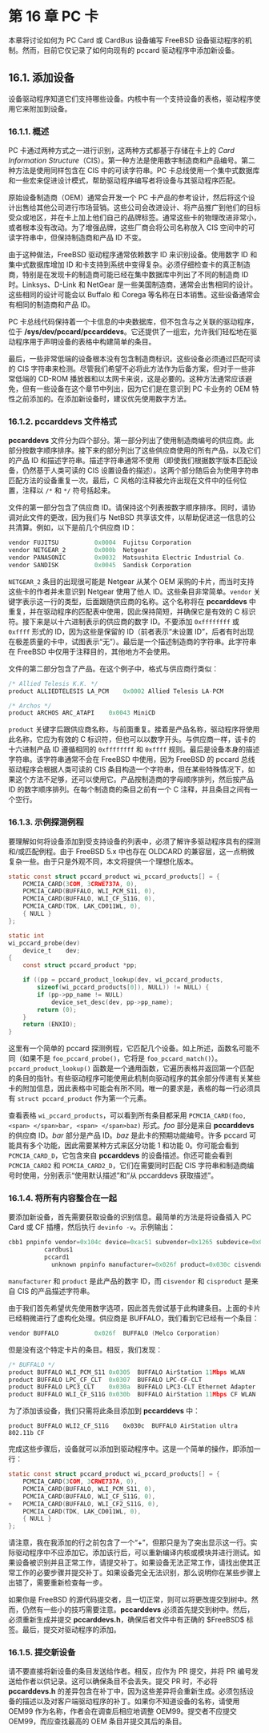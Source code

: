 # 第 16 章 PC 卡

本章将讨论如何为 PC Card 或 CardBus 设备编写 FreeBSD 设备驱动程序的机制。然而，目前它仅记录了如何向现有的 pccard 驱动程序中添加新设备。

## 16.1. 添加设备

设备驱动程序知道它们支持哪些设备。内核中有一个支持设备的表格，驱动程序使用它来附加到设备。

### 16.1.1. 概述

PC 卡通过两种方式之一进行识别，这两种方式都基于存储在卡上的 *Card Information Structure*（CIS）。第一种方法是使用数字制造商和产品编号。第二种方法是使用同样包含在 CIS 中的可读字符串。PC 卡总线使用一个集中式数据库和一些宏来促进设计模式，帮助驱动程序编写者将设备与其驱动程序匹配。

原始设备制造商（OEM）通常会开发一个 PC 卡产品的参考设计，然后将这个设计出售给其他公司进行市场营销。这些公司会改进设计、将产品推广到他们的目标受众或地区，并在卡上加上他们自己的品牌标签。通常这些卡的物理改进非常小，或者根本没有改动。为了增强品牌，这些厂商会将公司名称放入 CIS 空间中的可读字符串中，但保持制造商和产品 ID 不变。

由于这种做法，FreeBSD 驱动程序通常依赖数字 ID 来识别设备。使用数字 ID 和集中式数据库增加 ID 和卡支持到系统中变得复杂。必须仔细检查卡的真正制造商，特别是在发现卡的制造商可能已经在集中数据库中列出了不同的制造商 ID 时。Linksys、D-Link 和 NetGear 是一些美国制造商，通常会出售相同的设计。这些相同的设计可能会以 Buffalo 和 Corega 等名称在日本销售。这些设备通常会有相同的制造商和产品 ID。

PC 卡总线代码保持着一个卡信息的中央数据库，但不包含与之关联的驱动程序，位于 **/sys/dev/pccard/pccarddevs**。它还提供了一组宏，允许我们轻松地在驱动程序用于声明设备的表格中构建简单的条目。

最后，一些非常低端的设备根本没有包含制造商标识。这些设备必须通过匹配可读的 CIS 字符串来检测。尽管我们希望不必将此方法作为后备方案，但对于一些非常低端的 CD-ROM 播放器和以太网卡来说，这是必要的。这种方法通常应该避免，但有一些设备在这个章节中列出，因为它们是在意识到 PC 卡业务的 OEM 特性之前添加的。在添加新设备时，建议优先使用数字方法。

### 16.1.2. **pccarddevs** 文件格式

**pccarddevs** 文件分为四个部分。第一部分列出了使用制造商编号的供应商。此部分按数字顺序排序。接下来的部分列出了这些供应商使用的所有产品，以及它们的产品 ID 和描述字符串。描述字符串通常不使用（即使我们根据数字版本匹配设备，仍然基于人类可读的 CIS 设置设备的描述）。这两个部分随后会为使用字符串匹配方法的设备重复一次。最后，C 风格的注释被允许出现在文件中的任何位置，注释以 `/*` 和 `*/` 符号括起来。

文件的第一部分包含了供应商 ID。请保持这个列表按数字顺序排序。同时，请协调对此文件的更改，因为我们与 NetBSD 共享该文件，以帮助促进这一信息的公共清算。例如，以下是前几个供应商 ID：

```c
vendor FUJITSU			0x0004  Fujitsu Corporation
vendor NETGEAR_2		0x000b  Netgear
vendor PANASONIC		0x0032	Matsushita Electric Industrial Co.
vendor SANDISK			0x0045	Sandisk Corporation
```

`NETGEAR_2` 条目的出现很可能是 Netgear 从某个 OEM 采购的卡片，而当时支持这些卡的作者并未意识到 Netgear 使用了他人 ID。这些条目非常简单。`vendor` 关键字表示这一行的类型，后面跟随供应商的名称。这个名称将在 **pccarddevs** 中重复，并在驱动程序的匹配表中使用，因此保持简短，并确保它是有效的 C 标识符。接下来是以十六进制表示的供应商的数字 ID。不要添加 `0xffffffff` 或 `0xffff` 形式的 ID，因为这些是保留的 ID（前者表示“未设置 ID”，后者有时出现在极差质量的卡中，试图表示“无”）。最后是一个描述制造商的字符串。此字符串在 FreeBSD 中仅用于注释目的，其他地方不会使用。

文件的第二部分包含了产品。在这个例子中，格式与供应商行类似：

```c
/* Allied Telesis K.K. */
product ALLIEDTELESIS LA_PCM	0x0002 Allied Telesis LA-PCM

/* Archos */
product	ARCHOS ARC_ATAPI	0x0043 MiniCD
```

`product` 关键字后跟供应商名称，与前面重复。接着是产品名称，驱动程序将使用此名称，它应为有效的 C 标识符，但也可以以数字开头。与供应商一样，该卡的十六进制产品 ID 遵循相同的 `0xffffffff` 和 `0xffff` 规则。最后是设备本身的描述字符串。该字符串通常不会在 FreeBSD 中使用，因为 FreeBSD 的 pccard 总线驱动程序会根据人类可读的 CIS 条目构造一个字符串，但在某些特殊情况下，如果这个方法不足够，还可以使用它。产品按制造商的字母顺序排列，然后按产品 ID 的数字顺序排列。在每个制造商的条目之前有一个 C 注释，并且条目之间有一个空行。

### 16.1.3. 示例探测例程

要理解如何将设备添加到受支持设备的列表中，必须了解许多驱动程序具有的探测和/或匹配例程。由于 FreeBSD 5.x 中也存在 OLDCARD 的兼容层，这一点稍微复杂一些。由于只是外观不同，本文将提供一个理想化版本。

```c
static const struct pccard_product wi_pccard_products[] = {
	PCMCIA_CARD(3COM, 3CRWE737A, 0),
	PCMCIA_CARD(BUFFALO, WLI_PCM_S11, 0),
	PCMCIA_CARD(BUFFALO, WLI_CF_S11G, 0),
	PCMCIA_CARD(TDK, LAK_CD011WL, 0),
	{ NULL }
};

static int
wi_pccard_probe(dev)
	device_t	dev;
{
	const struct pccard_product *pp;

	if ((pp = pccard_product_lookup(dev, wi_pccard_products,
	    sizeof(wi_pccard_products[0]), NULL)) != NULL) {
		if (pp->pp_name != NULL)
			device_set_desc(dev, pp->pp_name);
		return (0);
	}
	return (ENXIO);
}
```

这里有一个简单的 pccard 探测例程，它匹配几个设备。如上所述，函数名可能不同（如果不是 `foo_pccard_probe()`，它将是 `foo_pccard_match()`）。`pccard_product_lookup()` 函数是一个通用函数，它遍历表格并返回第一个匹配的条目的指针。有些驱动程序可能使用此机制向驱动程序的其余部分传递有关某些卡的附加信息，因此表格中可能会有所不同。唯一的要求是，表格的每一行必须具有 `struct pccard_product` 作为第一个元素。

查看表格 `wi_pccard_products`，可以看到所有条目都采用 `PCMCIA_CARD(foo, <span> </span>bar, <span> </span>baz)` 形式。*foo* 部分是来自 **pccarddevs** 的供应商 ID。*bar* 部分是产品 ID。*baz* 是此卡的预期功能编号。许多 pccard 可能具有多个功能，因此需要某种方式来区分功能 1 和功能 0。你可能会看到 `PCMCIA_CARD_D`，它包含来自 **pccarddevs** 的设备描述。你还可能会看到 `PCMCIA_CARD2` 和 `PCMCIA_CARD2_D`，它们在需要同时匹配 CIS 字符串和制造商编号时使用，分别表示“使用默认描述”和“从 pccarddevs 获取描述”。

### 16.1.4. 将所有内容整合在一起

要添加新设备，首先需要获取设备的识别信息。最简单的方法是将设备插入 PC Card 或 CF 插槽，然后执行 `devinfo -v`。示例输出：

```c
cbb1 pnpinfo vendor=0x104c device=0xac51 subvendor=0x1265 subdevice=0x0300 class=0x060700 at slot=10 function=1
          cardbus1
          pccard1
            unknown pnpinfo manufacturer=0x026f product=0x030c cisvendor="BUFFALO" cisproduct="WLI2-CF-S11" function_type=6 at function=0
```

`manufacturer` 和 `product` 是此产品的数字 ID，而 `cisvendor` 和 `cisproduct` 是来自 CIS 的产品描述字符串。

由于我们首先希望优先使用数字选项，因此首先尝试基于此构建条目。上面的卡片已经稍微进行了虚构化处理。供应商是 BUFFALO，我们看到它已经有一个条目：

```c
vendor BUFFALO			0x026f	BUFFALO (Melco Corporation)
```

但是没有这个特定卡片的条目。相反，我们发现：

```c
/* BUFFALO */
product BUFFALO WLI_PCM_S11	0x0305	BUFFALO AirStation 11Mbps WLAN
product BUFFALO LPC_CF_CLT	0x0307	BUFFALO LPC-CF-CLT
product	BUFFALO	LPC3_CLT	0x030a	BUFFALO LPC3-CLT Ethernet Adapter
product BUFFALO WLI_CF_S11G	0x030b	BUFFALO AirStation 11Mbps CF WLAN
```

为了添加该设备，我们只需将此条目添加到 **pccarddevs** 中：

```
product BUFFALO WLI2_CF_S11G	0x030c	BUFFALO AirStation ultra 802.11b CF
```

完成这些步骤后，设备就可以添加到驱动程序中。这是一个简单的操作，即添加一行：

```c
static const struct pccard_product wi_pccard_products[] = {
	PCMCIA_CARD(3COM, 3CRWE737A, 0),
	PCMCIA_CARD(BUFFALO, WLI_PCM_S11, 0),
	PCMCIA_CARD(BUFFALO, WLI_CF_S11G, 0),
+	PCMCIA_CARD(BUFFALO, WLI_CF2_S11G, 0),
	PCMCIA_CARD(TDK, LAK_CD011WL, 0),
	{ NULL }
};
```

请注意，我在我添加的行之前包含了一个“+”，但那只是为了突出显示这一行。实际驱动程序中不应添加它。添加该行后，可以重新编译内核或模块并进行测试。如果设备被识别并且正常工作，请提交补丁。如果设备无法正常工作，请找出使其正常工作的必要步骤并提交补丁。如果设备完全无法识别，那么说明你在某些步骤上出错了，需要重新检查每一步。

如果你是 FreeBSD 的源代码提交者，且一切正常，则可以将更改提交到树中。然而，仍然有一些小的技巧需要注意。**pccarddevs** 必须首先提交到树中。然后，必须重新生成并提交 **pccarddevs.h**，确保后者文件中有正确的 \$FreeBSD\$ 标签。最后，提交对驱动程序的添加。

### 16.1.5. 提交新设备

请不要直接将新设备的条目发送给作者。相反，应作为 PR 提交，并将 PR 编号发送给作者以供记录。这可以确保条目不会丢失。提交 PR 时，不必将 **pccarddevs.h** 的差异包含在补丁中，因为这些差异将会重新生成。必须包括设备的描述以及对客户端驱动程序的补丁。如果你不知道设备的名称，请使用 OEM99 作为名称，作者会在调查后相应地调整 OEM99。提交者不应提交 OEM99，而应查找最高的 OEM 条目并提交其后的条目。
